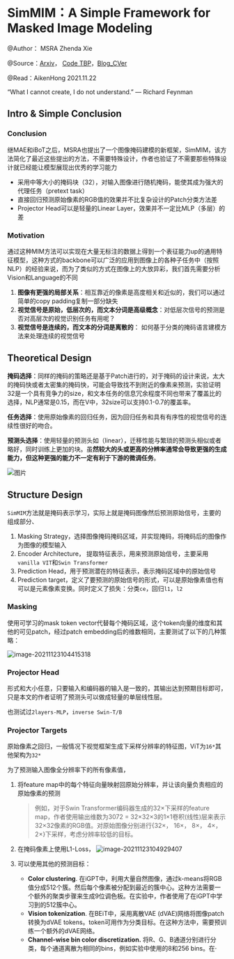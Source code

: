 # SimMIM：A Simple Framework for Masked Image Modeling

@Author： MSRA Zhenda Xie

@Source：[Arxiv](arxiv.org/abs/2111.09886)， [Code TBP](https://github.com/microsoft/SimMIM)，[Blog_CVer](https://mp.weixin.qq.com/s/4YVYM9lPYghtZFhyOGnERw)

@Read：AikenHong 2021.11.22

“What I cannot create, I do not understand.” — Richard Feynman

## Intro & Simple Conclusion

### Conclusion

继MAE和iBoT之后，MSRA也提出了一个图像掩码建模的新框架，SimMIM，该方法简化了最近这些提出的方法，不需要特殊设计，作者也验证了不需要那些特殊设计就已经能让模型展现出优秀的学习能力

- 采用中等大小的掩码块（32），对输入图像进行随机掩码，能使其成为强大的代理任务（pretext task）
- 直接回归预测原始像素的RGB值的效果并不比复杂设计的Patch分类方法差
- Projector Head可以是轻量的Linear Layer，效果并不一定比MLP（多层）的差

### Motivation

通过这种MIM方法可以实现在大量无标注的数据上得到一个表征能力up的通用特征模型，这种方式的backbone可以广泛的应用到图像上的各种子任务中（按照NLP）的经验来说，而为了类似的方式在图像上的大放异彩，我们首先需要分析Vision和Language的不同

1. **图像有更强的局部关系**：相互靠近的像素是高度相关和近似的，我们可以通过简单的copy padding复制一部分缺失
2. **视觉信号是原始，低层次的，而文本分词是高级概念**：对低层次信号的预测是否对高层次的视觉识别任务有用呢？
3. **视觉信号是连续的，而文本的分词是离散的**： 如何基于分类的掩码语言建模方法来处理连续的视觉信号

## Theoretical Design

**掩码选择**：同样的掩码的策略还是基于Patch进行的，对于掩码的设计来说，太大的掩码快或者太密集的掩码快，可能会导致找不到附近的像素来预测，实验证明32是一个具有竞争力的size，和文本任务的信息冗余程度不同也带来了覆盖比的选择，NLP通常是0.15，而在V中，32size可以支持0.1-0.7的覆盖率。

**任务选择**：使用原始像素的回归任务，因为回归任务和具有有序性的视觉信号的连续性很好的吻合。

**预测头选择**：使用轻量的预测头如（linear），迁移性能与繁琐的预测头相似或者略好，同时训练上更加的块。虽**然较大的头或更高的分辨率通常会导致更强的生成能力，但这种更强的能力不一定有利于下游的微调任务**。

![图片](https://gitee.com/Aiken97/markdown-image/raw/master/img/20211123104311)

## Structure Design

`SimMIM`方法就是掩码表示学习，实际上就是掩码图像然后预测原始信号，主要的组成部分、

1. Masking Strategy，选择图像掩码掩码区域，并实现掩码，将掩码后的图像作为图像的模型输入
2. Encoder Architecture， 提取特征表示，用来预测原始信号，主要采用`vanilla VIT`和`Swin Transformer`
3. Prediction Head，用于预测潜在的特征表示，表示掩码区域中的原始信号
4. Prediction target，定义了要预测的原始信号的形式，可以是原始像素值也有可以是元素像素变换。同时定义了损失：分类`ce`，回归`l1`，`l2`

### Masking

使用可学习的mask token vector代替每个掩码区域，这个token向量的维度和其他的可见patch，经过patch embedding后的维数相同，主要测试了以下的几种策略：

![image-20211123104415318](https://gitee.com/Aiken97/markdown-image/raw/master/img/20211123104416.png)

### Projector Head

形式和大小任意，只要输入和编码器的输入是一致的，其输出达到预期目标即可，只是本文的作者证明了预测头可以做成轻量的单层线性层。

也测试过`2layers-MLP`，`inverse Swin-T/B`

### Projector Targets

原始像素之回归，一般情况下视觉框架生成下采样分辨率的特征图，ViT为`16*`其他架构为`32*`

为了预测输入图像全分辨率下的所有像素值，

1. 将feature map中的每个特征向量映射回原始分辨率，并让该向量负责相应的原始像素的预测

   >例如，对于Swin Transformer编码器生成的32×下采样的feature map，作者使用输出维数为3072 = 32×32×3的1×1卷积(线性)层来表示32×32像素的RGB值。对原始图像分别进行{32×， 16×， 8×， 4×， 2×}下采样，考虑分辨率较低的目标。

2. 在掩码像素上使用L1-Loss，
   ![image-20211123104929407](https://gitee.com/Aiken97/markdown-image/raw/master/img/20211123105005.png)
3. 可以使用其他的预测目标：
   - **Color clustering**. 在iGPT中，利用大量自然图像，通过k-means将RGB值分成512个簇。然后每个像素被分配到最近的簇中心。这种方法需要一个额外的聚类步骤来生成9位调色板。在实验中，作者使用了在iGPT中学习到的512簇中心。
   - **Vision tokenization**. 在BEiT中，采用离散VAE (dVAE)网络将图像patch转换为dVAE tokens。token可用作为分类目标。在这种方法中，需要预训练一个额外的dVAE网络。
   - **Channel-wise bin color discretization.** 将R、G、B通道分别进行分类，每个通道离散为相同的bins，例如实验中使用的8和256 bins。在·
